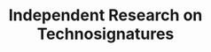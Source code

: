 ---
title: "Independent Research on Technosignatures"
description: "Independent open research project on technosignatures"
showDate: false
showReadingTime: false
showSummary: true
externalUrl: "https://open-research.gemmadanks.com"
weight: 4
tags:
- external
summary: "My open research lab book."
build:
  render: "false"
  list: "local"
---